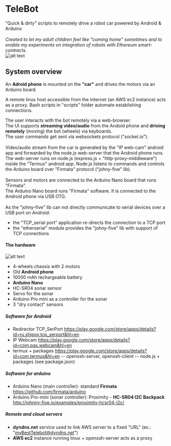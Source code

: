 # TeleBot
"Quick & dirty" scripts to remotely drive a robot car powered by Android & Arduino<br />
<br />
_Created to let my adult children feel like "coming home" sometimes and to enable my experiments on integration of robots with Ethereum smart-contracts._
<br />
![alt text](https://github.com/vkonst/telebot/blob/master/assets/photos/front_view.jpg)
<br />

## System overview

An **Adroid phone** is mounted on the **"car"** and drives the motors via an Arduino board.<br />

A remote linux host accessible from the Internet (an AWS ec2 instance) acts as a proxy. Bash scripts in "scripts" folder automate establishing connections.<br>  

The user interacts with the bot remotely via a web-browser.<br />
The UI supports **streaming video/audio** from the Andoid phone and **driving remotely** (moving) the bot (wheels) via keyboards.<br />
The user commands get sent via websockets protocol ("socket.io").<br />
<br />
Video/audio stream from the car is generated by the "IP web-cam" android app and forwarded by the node.js web-server that the Android phone runs.<br />
The web-server runs on node.js (express.js + "http-proxy-middleware") inside the "Termux" android app. Node.js listens to commands and controls the Arduino board over "Firmata" protocol ("johny-five" lib).<br />
<br />
Sensors and motors are connected to the Arduino Nano board that runs "Firmata".<br />
The Arduino Nano board runs "Firmata" software. It is connected to the Android phone via USB OTG.<br />
<br />
As the "johny-five" lib can not directly communicate to serial devices over a USB port on Android:
- the "TCP_serial port" application re-directs the connection to a TCP port
- the "etherserial" module provides the "johny-five" lib with support of TCP connections 




#### The hardware
![alt text](https://github.com/vkonst/telebot/blob/master/assets/photos/disassembled_view.jpg)
<br />

- 4-wheels chassis with 2 motors
- Old **Android phone**
- 10000 mAh rechargeable battery
- **Arduino Nano**
- HC-SR04 sonar sensor
- Servo for the sonar
- Arduino Pro mini as a controller for the sonar
- 3 "dry contact" sensors

##### Software for Android
- Redirector TCP_SerPort
https://play.google.com/store/apps/details?id=ru.shipov.tcp_serport&hl=en
- IP Webcam
https://play.google.com/store/apps/details?id=com.pas.webcam&hl=en
- termux + packages
https://play.google.com/store/apps/details?id=com.termux&hl=en
-- openssh-server, openssh-client
-- node.js + packages (see package.json)

##### Software for arduino
- Arduino Nano (main controller): standard **Firmata**
https://github.com/firmata/arduino
- Arduino Pro-mini (sonar controller): Proximity - **HC-SR04 I2C Backpack** 
http://johnny-five.io/examples/proximity-hcsr04-i2c/

##### Remote and cloud servers
- **dyndns.net** service used to link AWS server to a fixed "URL" (ex.: "myBestTelebot@dyndns.net")
- **AWS ec2** instance running linux + openssh-server acts as a proxy
